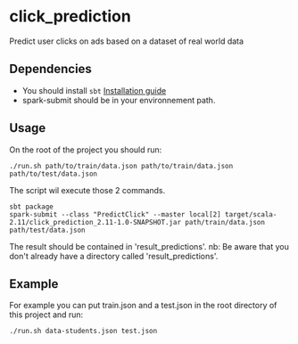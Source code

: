 # click_prediction
Predict user clicks on ads based on a dataset of real world data

## Dependencies
* You should install ```sbt``` [Installation guide](http://www.scala-sbt.org/download.html)
* spark-submit should be in your environnement path.

## Usage
On the root of the project you should run:

```
./run.sh path/to/train/data.json path/to/train/data.json path/to/test/data.json
```

The script wil execute those 2 commands.
```
sbt package
spark-submit --class "PredictClick" --master local[2] target/scala-2.11/click_prediction_2.11-1.0-SNAPSHOT.jar path/train/data.json path/test/data.json
```
The result should be contained in 'result_predictions'.
nb: Be aware that you don't already have a directory called 'result_predictions'.

## Example
For example you can put train.json and a test.json in the root directory of this project and run:
```
./run.sh data-students.json test.json
```